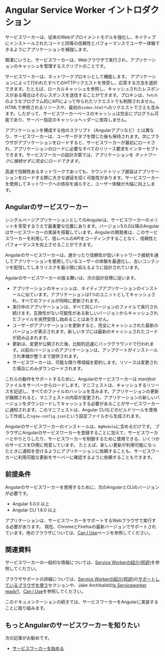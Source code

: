 # Angular Service Worker イントロダクション

サービスワーカーは、従来のWebデプロイメントモデルを強化し、ネイティブにインストールされたコードと同等の信頼性とパフォーマンスでユーザー体験できるようにアプリケーションを補強します。

簡潔にいうと、サービスワーカーは、Webブラウザで実行され、アプリケーションのキャッシュを管理するスクリプトのことです。

サービスワーカーは、ネットワークプロキシとして機能します。 アプリケーションによって行われたすべてのHTTPリクエストを傍受し、応答する方法を選択できます。たとえば、ローカルキャッシュを参照し、キャッシュされたレスポンスがある場合はそのレスポンスを送信することができます。プロキシは、`fetch`のようなプログラム的にAPIによって作られたリクエストでも制限されません。HTMLで参照されるリソースや、最初の`index.html`へのリクエストでさえも含みます。したがって、サービスワーカーベースのキャッシュは完全にプログラム可能であり、サーバー指定のキャッシュヘッダーに依存しません。

アプリケーションを構成する他のスクリプト（Angularアプリなど）とは異なり、サービスワーカーは、ユーザーがタブを閉じた後も保持されます。次にブラウザがアプリケーションをロードすると、サービスワーカーが最初にロードされ、アプリケーションのロードに必要なすべてのリソース要求をインターセプトできます。サービスワーカーの設計次第では、アプリケーションを *ネットワークに接続せずに完全にロードできます*。

高速で信頼性あるネットワークであっても、ラウンドトリップ遅延はアプリケーションをロードする際に大きな遅延を招く可能性があります。サービスワーカーを使用してネットワークへの依存を減らすと、ユーザー体験が大幅に向上します。


## Angularのサービスワーカー

シングルページアプリケーションとしてのAngularは、サービスワーカーのメリットを享受するうえで最重要な位置にあります。バージョン5.0.0以降のAngularはサービスワーカーの実装を搭載しています。Angularの開発者は、このサービスワーカーを利用して、低レベルのAPIをコーディングすることなく、信頼性とパフォーマンスを向上させることができます。

Angularのサービスワーカーは、遅かったり信頼性が低いネットワーク接続を通してアプリケーションを使用しているユーザーの体験を最適化し、古いコンテンツを配信してしまうリスクを最小限に抑えるように設計されています。

Agularのサービスワーカーの振る舞いは、次の設計目標に従います。

* アプリケーションのキャッシュは、ネイティブアプリケーションのインストールに似ています。アプリケーションは1つのユニットとしてキャッシュされ、すべてのファイルが同時に更新されます。
* 実行中のアプリケーションは、すべて同じバージョンのファイルで実行され続けます。互換性がない可能性がある新しいバージョンからキャッシュされたファイルを突然受信し始めることはありません。
* ユーザーがアプリケーションを更新すると、完全にキャッシュされた最新のバージョンが表示されます。新しいタブには最新のキャッシュされたコードが読み込まれます。
* 更新は、変更が公開された後、比較的迅速にバックグラウンドで行われます。以前のバージョンのアプリケーションは、アップデートがインストールされ準備が整うまで提供されます。
* サービスワーカーは、可能な限り帯域幅を節約します。リソースは変更された場合にのみダウンロードされます。

これらの動作をサポートするために、Angularのサービスワーカーは *manifest* ファイルをサーバーからロードします。マニフェストは、キャッシュするリソースを記述し、すべてのファイルのハッシュを含みます。アプリケーションの更新が展開されると、マニフェストの内容が変更され、アプリケーションの新しいバージョンをダウンロードしてキャッシュする必要があることがサービスワーカーに通知されます。このマニフェストは、Angular CLIなどのビルドツールを使用して作成した`ngsw-config.json`という設定ファイルから生成されます。

Angularのサービスワーカーのインストールは、`NgModule`に含めるだけです。 ブラウザにAngularのサービスワーカーを登録することに加えて、サービスワーカーとやりとりしたり、サービスワーカーを制御するために使用できる、いくつかのサービスをDI用に用意しています。 たとえば、新しい更新が利用可能になったときに通知を受けるようにアプリケーションに依頼することも、サービスワーカーに利用可能な更新をサーバーに確認するように依頼することもできます。

## 前提条件

Angularのサービスワーカーを使用するために、次のAngularとCLIのバージョンが必要です。

* Angular 5.0.0 以上
* Angular CLI 1.6.0 以上

アプリケーションは、サービスワーカーをサポートするWebブラウザで実行する必要があります。 現在、ChromeとFirefoxの最新バージョンでサポートされています。他のブラウザについては、[Can I Use](http://caniuse.com/#feat=serviceworkers)ページを参照してください。

## 関連資料

サービスワーカーの一般的な情報については、[Service Workerの紹介(邦訳)](https://developers.google.com/web/fundamentals/primers/service-workers/)を参照してください。

ブラウザサポートの詳細については、[Service Workerの紹介(邦訳)](https://developers.google.com/web/fundamentals/primers/service-workers/)の[サポートしているブラウザを使う](https://developers.google.com/web/fundamentals/primers/service-workers/#_2)セクションや、Jake Archibaldの[Is Serviceworker ready?](https://jakearchibald.github.io/isserviceworkerready/)、[Can I Use](http://caniuse.com/#feat=serviceworkers)を参照してください。

このドキュメンテーションの続きでは、サービスワーカーをAngularに実装することに取り組みます。

## もっとAngularのサービスワーカーを知りたい

次の記事がお勧めです。
* [サービスワーカーを始める](guide/service-worker-getting-started)
